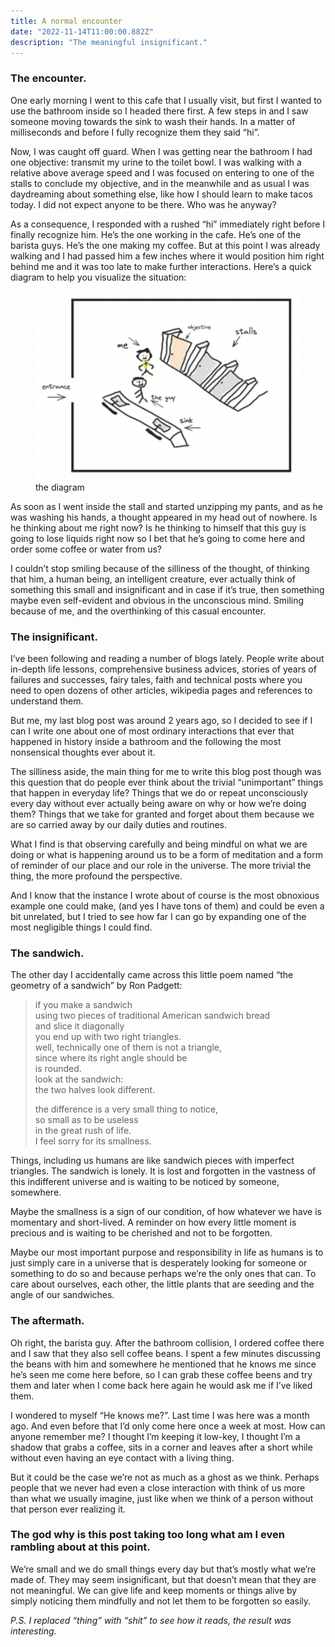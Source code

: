 ```yaml
---
title: A normal encounter
date: "2022-11-14T11:00:00.882Z"
description: "The meaningful insignificant."
---
```


### The encounter.

One early morning I went to this cafe that I usually visit, but first I wanted to use the bathroom inside so I headed there first. A few steps in and I saw someone moving towards the sink to wash their hands. In a matter of milliseconds and before I fully recognize them they said “hi”. 

Now, I was caught off guard. When I was getting near the bathroom I had one objective: transmit my urine to the toilet bowl. I was walking with a relative above average speed and I was focused on entering to one of the stalls to conclude my objective, and in the meanwhile and as usual I was daydreaming about something else, like how I should learn to make tacos today. I did not expect anyone to be there. Who was he anyway?

As a consequence, I responded with a rushed “hi” immediately right before I finally recognize him. He’s the one working in the cafe. He’s one of the barista guys. He’s the one making my coffee. But at this point I was already walking and I had passed him a few inches where it would position him right behind me and it was too late to make further interactions. Here’s a quick diagram to help you visualize the situation:

<figure>
    <img src="diagram.png" alt="the diagram">
    <figcaption>the diagram</figcaption>
</figure>

As soon as I went inside the stall and started unzipping my pants, and as he was washing his hands, a thought appeared in my head out of nowhere. Is he thinking about me right now? Is he thinking to himself that this guy is going to lose liquids right now so I bet that he’s going to come here and order some coffee or water from us? 

I couldn’t stop smiling because of the silliness of the thought, of thinking that him, a human being, an intelligent creature, ever actually think of something this small and insignificant and in case if it’s true, then something maybe even self-evident and obvious in the unconscious mind. Smiling because of me, and the overthinking of this casual encounter.

### The insignificant.

I’ve been following and reading a number of blogs lately. People write about in-depth life lessons, comprehensive business advices, stories of years of failures and successes, fairy tales, faith and technical posts where you need to open dozens of other articles, wikipedia pages and references to understand them.

But me, my last blog post was around 2 years ago, so I decided to see if I can I write one about one of most ordinary interactions that ever that happened in history inside a bathroom and the following the most nonsensical thoughts ever about it. 

The silliness aside, the main thing for me to write this blog post though was this question that do people ever think about the trivial “unimportant” things that happen in everyday life? Things that we do or repeat unconsciously every day without ever actually being aware on why or how we’re doing them? Things that we take for granted and forget about them because we are so carried away by our daily duties and routines.

What I find is that observing carefully and being mindful on what we are doing or what is happening around us to be a form of meditation and a form of reminder of our place and our role in the universe. The more trivial the thing, the more profound the perspective.

And I know that the instance I wrote about of course is the most obnoxious example one could make, (and yes I have tons of them) and could be even a bit unrelated, but I tried to see how far I can go by expanding one of the most negligible things I could find.

### The sandwich.

The other day I accidentally came across this little poem named “the geometry of a sandwich” by Ron Padgett:

> if you make a sandwich\
> using two pieces of traditional American sandwich bread\
> and slice it diagonally\
> you end up with two right triangles.\
> well, technically one of them is not a triangle,\
> since where its right angle should be\
> is rounded.\
> look at the sandwich:\
> the two halves look different.
> 
> the difference is a very small thing to notice,\
> so small as to be useless\
> in the great rush of life.\
> I feel sorry for its smallness.

Things, including us humans are like sandwich pieces with imperfect triangles. The sandwich is lonely. It is lost and forgotten in the vastness of this indifferent universe and is waiting to be noticed by someone, somewhere. 

Maybe the smallness is a sign of our condition, of how whatever we have is momentary and short-lived. A reminder on how every little moment is precious and is waiting to be cherished and not to be forgotten.

Maybe our most important purpose and responsibility in life as humans is to just simply care in a universe that is desperately looking for someone or something to do so and because perhaps we’re the only ones that can. To care about ourselves, each other, the little plants that are seeding and the angle of our sandwiches.

### The aftermath.

Oh right, the barista guy. After the bathroom collision, I ordered coffee there and I saw that they also sell coffee beans. I spent a few minutes discussing the beans with him and somewhere he mentioned that he knows me since he’s seen me come here before, so I can grab these coffee beens and try them and later when I come back here again he would ask me if I’ve liked them.

I wondered to myself “He knows me?”. Last time I was here was a month ago. And even before that I’d only come here once a week at most. How can anyone remember me? I thought I’m keeping it low-key, I thought I’m a shadow that grabs a coffee, sits in a corner and leaves after a short while without even having an eye contact with a living thing.

But it could be the case we’re not as much as a ghost as we think. Perhaps people that we never had even a close interaction with think of us more than what we usually imagine, just like when we think of a person without that person ever realizing it.  

### The god why is this post taking too long what am I even rambling about at this point.

We’re small and we do small things every day but that’s mostly what we’re made of. They may seem insignificant, but that doesn’t mean that they are not meaningful.  We can give life and keep moments or things alive by simply noticing them mindfully and not let them to be forgotten so easily.

_P.S. I replaced “thing” with “shit” to see how it reads, the result was interesting._